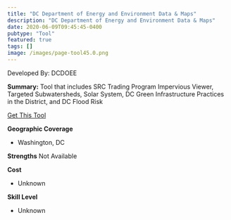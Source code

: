 ```yaml
---
title: "DC Department of Energy and Environment Data & Maps"
description: "DC Department of Energy and Environment Data & Maps"
date: 2020-06-09T09:45:45-0400
pubtype: "Tool"
featured: true
tags: []
image: /images/page-tool45.0.png
---
```

Developed By: DCDOEE

**Summary:** Tool that includes SRC Trading Program Impervious Viewer, Targeted Subwatersheds, Solar System, DC Green Infrastructure Practices in the District, and DC Flood Risk

<a href="https://doee.dc.gov/service/environmental-data-maps
" target="_blank">Get This Tool</a>

__**Geographic Coverage**__
-  Washington, DC

__**Strengths**__
Not Available

__**Cost**__
- Unknown

__**Skill Level**__
- Unknown
